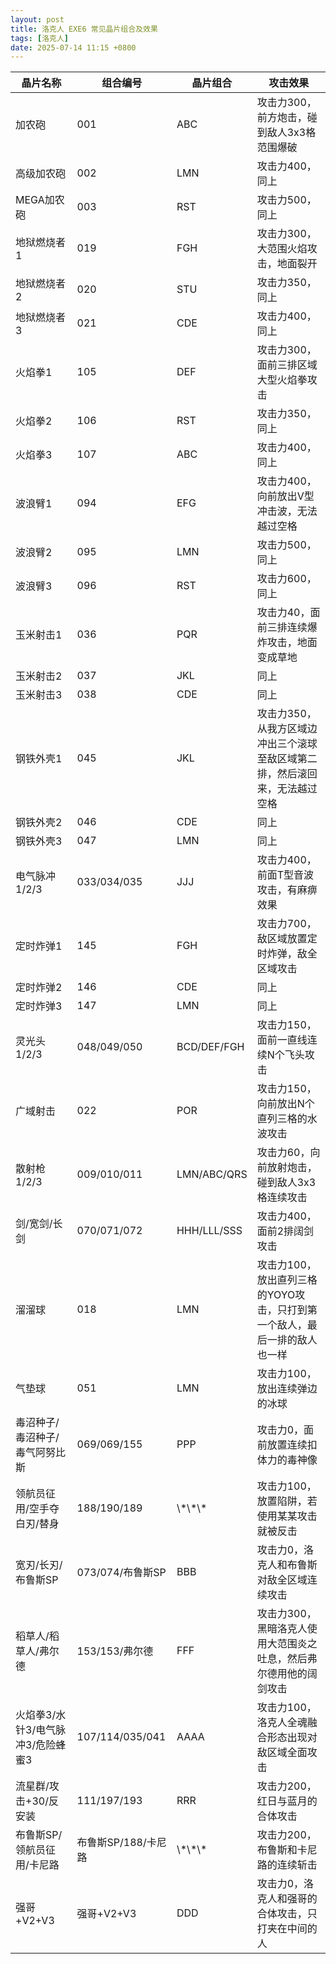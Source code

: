 ```yaml
---
layout: post
title: 洛克人 EXE6 常见晶片组合及效果
tags: [洛克人]
date: 2025-07-14 11:15 +0800
---
```


<table>
    <thead>
        <tr>
            <th>晶片名称</th>
            <th>组合编号</th>
            <th>晶片组合</th>
            <th>攻击效果</th>
        </tr>
    </thead>
    <tbody>
        <tr>
            <td>加农砲</td>
            <td>001</td>
            <td>ABC</td>
            <td>攻击力300，前方炮击，碰到敌人3x3格范围爆破</td>
        </tr>
        <tr>
            <td>高级加农砲</td>
            <td>002</td>
            <td>LMN</td>
            <td>攻击力400，同上</td>
        </tr>
        <tr>
            <td>MEGA加农砲</td>
            <td>003</td>
            <td>RST</td>
            <td>攻击力500，同上</td>
        </tr>
        <tr>
            <td>地狱燃烧者1</td>
            <td>019</td>
            <td>FGH</td>
            <td>攻击力300，大范围火焰攻击，地面裂开</td>
        </tr>
        <tr>
            <td>地狱燃烧者2</td>
            <td>020</td>
            <td>STU</td>
            <td>攻击力350，同上</td>
        </tr>
        <tr>
            <td>地狱燃烧者3</td>
            <td>021</td>
            <td>CDE</td>
            <td>攻击力400，同上</td>
        </tr>
        <tr>
            <td>火焰拳1</td>
            <td>105</td>
            <td>DEF</td>
            <td>攻击力300，面前三排区域大型火焰拳攻击</td>
        </tr>
        <tr>
            <td>火焰拳2</td>
            <td>106</td>
            <td>RST</td>
            <td>攻击力350，同上</td>
        </tr>
        <tr>
            <td>火焰拳3</td>
            <td>107</td>
            <td>ABC</td>
            <td>攻击力400，同上</td>
        </tr>
        <tr>
            <td>波浪臂1</td>
            <td>094</td>
            <td>EFG</td>
            <td>攻击力400，向前放出V型冲击波，无法越过空格</td>
        </tr>
        <tr>
            <td>波浪臂2</td>
            <td>095</td>
            <td>LMN</td>
            <td>攻击力500，同上</td>
        </tr>
        <tr>
            <td>波浪臂3</td>
            <td>096</td>
            <td>RST</td>
            <td>攻击力600，同上</td>
        </tr>
        <tr>
            <td>玉米射击1</td>
            <td>036</td>
            <td>PQR</td>
            <td>攻击力40，面前三排连续爆炸攻击，地面变成草地</td>
        </tr>
        <tr>
            <td>玉米射击2</td>
            <td>037</td>
            <td>JKL</td>
            <td>同上</td>
        </tr>
        <tr>
            <td>玉米射击3</td>
            <td>038</td>
            <td>CDE</td>
            <td>同上</td>
        </tr>
        <tr>
            <td>钢铁外壳1</td>
            <td>045</td>
            <td>JKL</td>
            <td>攻击力350，从我方区域边冲出三个滚球至敌区域第二排，然后滚回来，无法越过空格</td>
        </tr>
        <tr>
            <td>钢铁外壳2</td>
            <td>046</td>
            <td>CDE</td>
            <td>同上</td>
        </tr>
        <tr>
            <td>钢铁外壳3</td>
            <td>047</td>
            <td>LMN</td>
            <td>同上</td>
        </tr>
        <tr>
            <td>电气脉冲1/2/3</td>
            <td>033/034/035</td>
            <td>JJJ</td>
            <td>攻击力400，前面T型音波攻击，有麻痹效果</td>
        </tr>
        <tr>
            <td>定时炸弹1</td>
            <td>145</td>
            <td>FGH</td>
            <td>攻击力700，敌区域放置定时炸弹，敌全区域攻击</td>
        </tr>
        <tr>
            <td>定时炸弹2</td>
            <td>146</td>
            <td>CDE</td>
            <td>同上</td>
        </tr>
        <tr>
            <td>定时炸弹3</td>
            <td>147</td>
            <td>LMN</td>
            <td>同上</td>
        </tr>
        <tr>
            <td>灵光头1/2/3</td>
            <td>048/049/050</td>
            <td>BCD/DEF/FGH</td>
            <td>攻击力150，面前一直线连续N个飞头攻击</td>
        </tr>
        <tr>
            <td>广域射击</td>
            <td>022</td>
            <td>POR</td>
            <td>攻击力150，向前放出N个直列三格的水波攻击</td>
        </tr>
        <tr>
            <td>散射枪1/2/3</td>
            <td>009/010/011</td>
            <td>LMN/ABC/QRS</td>
            <td>攻击力60，向前放射炮击，碰到敌人3x3格连续攻击</td>
        </tr>
        <tr>
            <td>剑/宽剑/长剑</td>
            <td>070/071/072</td>
            <td>HHH/LLL/SSS</td>
            <td>攻击力400，面前2排阔剑攻击</td>
        </tr>
        <tr>
            <td>溜溜球</td>
            <td>018</td>
            <td>LMN</td>
            <td>攻击力100，放出直列三格的YOYO攻击，只打到第一个敌人，最后一排的敌人也一样</td>
        </tr>
        <tr>
            <td>气垫球</td>
            <td>051</td>
            <td>LMN</td>
            <td>攻击力100，放出连续弹边的冰球</td>
        </tr>
        <tr>
            <td>毒沼种子/毒沼种子/毒气阿努比斯</td>
            <td>069/069/155</td>
            <td>PPP</td>
            <td>攻击力0，面前放置连续扣体力的毒神像</td>
        </tr>
        <tr>
            <td>领航员征用/空手夺白刃/替身</td>
            <td>188/190/189</td>
            <td>\*\*\*</td>
            <td>攻击力100，放置陷阱，若使用某某攻击就被反击</td>
        </tr>
        <tr>
            <td>宽刃/长刃/布鲁斯SP</td>
            <td>073/074/布鲁斯SP</td>
            <td>BBB</td>
            <td>攻击力0，洛克人和布鲁斯对敌全区域连续攻击</td>
        </tr>
        <tr>
            <td>稻草人/稻草人/弗尔德</td>
            <td>153/153/弗尔德</td>
            <td>FFF</td>
            <td>攻击力300，黑暗洛克人使用大范围炎之吐息，然后弗尔德用他的阔剑攻击</td>
        </tr>
        <tr>
            <td>火焰拳3/水针3/电气脉冲3/危险蜂蜜3</td>
            <td>107/114/035/041</td>
            <td>AAAA</td>
            <td>攻击力100，洛克人全魂融合形态出现对敌区域全面攻击</td>
        </tr>
        <tr>
            <td>流星群/攻击+30/反安装</td>
            <td>111/197/193</td>
            <td>RRR</td>
            <td>攻击力200，红日与蓝月的合体攻击</td>
        </tr>
        <tr>
            <td>布鲁斯SP/领航员征用/卡尼路</td>
            <td>布鲁斯SP/188/卡尼路</td>
            <td>\*\*\*</td>
            <td>攻击力200，布鲁斯和卡尼路的连续斩击</td>
        </tr>
        <tr>
            <td>强哥+V2+V3</td>
            <td>强哥+V2+V3</td>
            <td>DDD</td>
            <td>攻击力0，洛克人和强哥的合体攻击，只打夹在中间的人</td>
        </tr>
    </tbody>
</table>